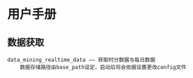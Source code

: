 # 用户手册
## 数据获取
    data_mining_realtime_data —— 获取时分数据与每日数据
        数据存储路径由base_path设定，启动后将会依据设置更改config文件
        